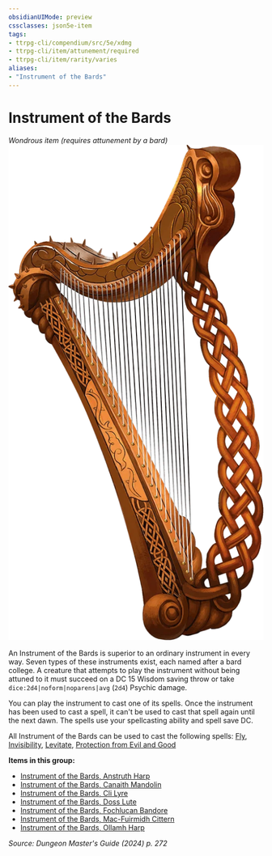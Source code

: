 ```yaml
---
obsidianUIMode: preview
cssclasses: json5e-item
tags:
- ttrpg-cli/compendium/src/5e/xdmg
- ttrpg-cli/item/attunement/required
- ttrpg-cli/item/rarity/varies
aliases: 
- "Instrument of the Bards"
---
```

# Instrument of the Bards
*Wondrous item (requires attunement by a bard)*  
![](Інструменти%20ДМ/CLI/items/img/instrument-of-the-bards.webp#right)


An Instrument of the Bards is superior to an ordinary instrument in every way. Seven types of these instruments exist, each named after a bard college. A creature that attempts to play the instrument without being attuned to it must succeed on a DC 15 Wisdom saving throw or take `dice:2d4|noform|noparens|avg` (`2d4`) Psychic damage.

You can play the instrument to cast one of its spells. Once the instrument has been used to cast a spell, it can't be used to cast that spell again until the next dawn. The spells use your spellcasting ability and spell save DC.

All Instrument of the Bards can be used to cast the following spells: [Fly](Інструменти%20ДМ/CLI/spells/fly-xphb.md), [Invisibility](Інструменти%20ДМ/CLI/spells/invisibility-xphb.md), [Levitate](Інструменти%20ДМ/CLI/spells/levitate-xphb.md), [Protection from Evil and Good](Інструменти%20ДМ/CLI/spells/protection-from-evil-and-good-xphb.md)

**Items in this group:**

- [Instrument of the Bards, Anstruth Harp](Інструменти%20ДМ/CLI/items/instrument-of-the-bards-anstruth-harp-xdmg.md)
- [Instrument of the Bards, Canaith Mandolin](Інструменти%20ДМ/CLI/items/instrument-of-the-bards-canaith-mandolin-xdmg.md)
- [Instrument of the Bards, Cli Lyre](Інструменти%20ДМ/CLI/items/instrument-of-the-bards-cli-lyre-xdmg.md)
- [Instrument of the Bards, Doss Lute](Інструменти%20ДМ/CLI/items/instrument-of-the-bards-doss-lute-xdmg.md)
- [Instrument of the Bards, Fochlucan Bandore](Інструменти%20ДМ/CLI/items/instrument-of-the-bards-fochlucan-bandore-xdmg.md)
- [Instrument of the Bards, Mac-Fuirmidh Cittern](Інструменти%20ДМ/CLI/items/instrument-of-the-bards-mac-fuirmidh-cittern-xdmg.md)
- [Instrument of the Bards, Ollamh Harp](Інструменти%20ДМ/CLI/items/instrument-of-the-bards-ollamh-harp-xdmg.md)

*Source: Dungeon Master's Guide (2024) p. 272*